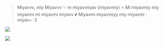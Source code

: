 > <span title="Merhaba, ben Florina ✨ 3 yaşındayım (zihinsel) ⭐ En sevdiğim şey kediler ve çilekli süttür 💕 Dünyaya vereceğim son mesajım : miyav~ :3">Miyavvv, miy Miyavvv ✨ m miyavmiyav (miyavmiy) ⭐ Mi miyavmiy miy miyavmi mi miyavmi miyavv 💕 Miyavmi miyavmiyy miy miyavmi : miyav~ :3</span>

[![](https://visitcount.itsvg.in/api?id=FlorinaAI&icon=7&color=5)](https://visitcount.itsvg.in)

![](https://count.getloli.com/@florina?name=florina&theme=asoul&padding=5&offset=0&align=center&scale=2&pixelated=1&darkmode=0)

